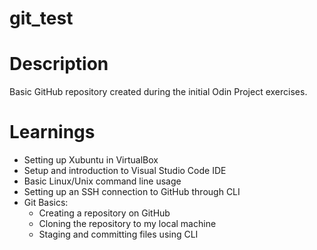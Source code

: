 # git_test
# Description
Basic GitHub repository created during the initial Odin Project exercises.

# Learnings
<ul>
<li>Setting up Xubuntu in VirtualBox</li>
<li>Setup and introduction to Visual Studio Code IDE</li>
<li>Basic Linux/Unix command line usage</li>
<li>Setting up an SSH connection to GitHub through CLI</li>
<li>Git Basics:
    <ul>
        <li>Creating a repository on GitHub</li>
        <li>Cloning the repository to my local machine</li>
        <li>Staging and committing files using CLI</li>
    </ul>
</ul>
